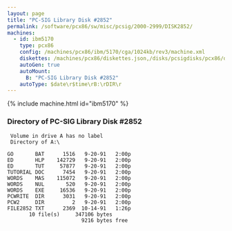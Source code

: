 ```yaml
---
layout: page
title: "PC-SIG Library Disk #2852"
permalink: /software/pcx86/sw/misc/pcsig/2000-2999/DISK2852/
machines:
  - id: ibm5170
    type: pcx86
    config: /machines/pcx86/ibm/5170/cga/1024kb/rev3/machine.xml
    diskettes: /machines/pcx86/diskettes.json,/disks/pcsigdisks/pcx86/diskettes.json
    autoGen: true
    autoMount:
      B: "PC-SIG Library Disk #2852"
    autoType: $date\r$time\rB:\rDIR\r
---
```


{% include machine.html id="ibm5170" %}

### Directory of PC-SIG Library Disk #2852

     Volume in drive A has no label
     Directory of A:\

    GO       BAT      1516   9-20-91   2:00p
    ED       HLP    142729   9-20-91   2:00p
    ED       TUT     57877   9-20-91   2:00p
    TUTORIAL DOC      7454   9-20-91   2:00p
    WORDS    MAS    115072   9-20-91   2:00p
    WORDS    NUL       520   9-20-91   2:00p
    WORDS    EXE     16536   9-20-91   2:00p
    PCWRITE  DIR      3031   9-20-91   2:00p
    PCW2     DIR         2   9-20-91   2:00p
    FILE2852 TXT      2369  10-14-91   1:26p
           10 file(s)     347106 bytes
                            9216 bytes free
